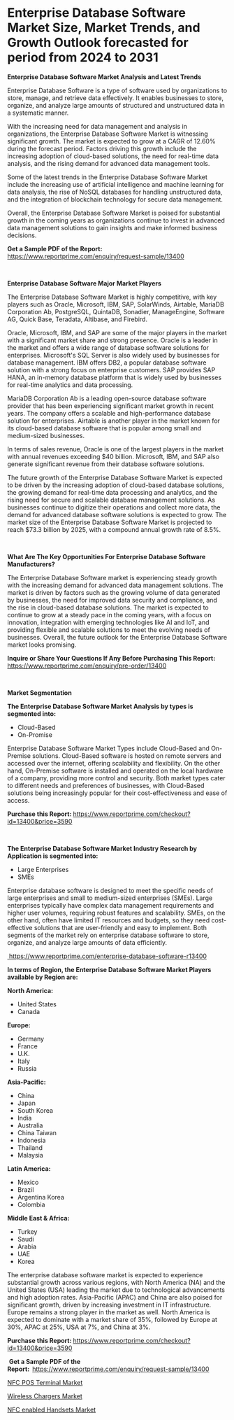 <p><h1>Enterprise Database Software Market Size, Market Trends, and Growth Outlook forecasted for period from 2024 to 2031</h1></p><p><strong>Enterprise Database Software Market Analysis and Latest Trends</strong></p>
<p><p>Enterprise Database Software is a type of software used by organizations to store, manage, and retrieve data effectively. It enables businesses to store, organize, and analyze large amounts of structured and unstructured data in a systematic manner.</p><p>With the increasing need for data management and analysis in organizations, the Enterprise Database Software Market is witnessing significant growth. The market is expected to grow at a CAGR of 12.60% during the forecast period. Factors driving this growth include the increasing adoption of cloud-based solutions, the need for real-time data analysis, and the rising demand for advanced data management tools.</p><p>Some of the latest trends in the Enterprise Database Software Market include the increasing use of artificial intelligence and machine learning for data analysis, the rise of NoSQL databases for handling unstructured data, and the integration of blockchain technology for secure data management.</p><p>Overall, the Enterprise Database Software Market is poised for substantial growth in the coming years as organizations continue to invest in advanced data management solutions to gain insights and make informed business decisions.</p></p>
<p><strong>Get a Sample PDF of the Report:&nbsp;</strong> <a href="https://www.reportprime.com/enquiry/request-sample/13400">https://www.reportprime.com/enquiry/request-sample/13400</a></p>
<p>&nbsp;</p>
<p><strong>Enterprise Database Software Major Market Players</strong></p>
<p><p>The Enterprise Database Software Market is highly competitive, with key players such as Oracle, Microsoft, IBM, SAP, SolarWinds, Airtable, MariaDB Corporation Ab, PostgreSQL, QuintaDB, Sonadier, ManageEngine, Software AG, Quick Base, Teradata, Altibase, and Firebird. </p><p>Oracle, Microsoft, IBM, and SAP are some of the major players in the market with a significant market share and strong presence. Oracle is a leader in the market and offers a wide range of database software solutions for enterprises. Microsoft's SQL Server is also widely used by businesses for database management. IBM offers DB2, a popular database software solution with a strong focus on enterprise customers. SAP provides SAP HANA, an in-memory database platform that is widely used by businesses for real-time analytics and data processing.</p><p>MariaDB Corporation Ab is a leading open-source database software provider that has been experiencing significant market growth in recent years. The company offers a scalable and high-performance database solution for enterprises. Airtable is another player in the market known for its cloud-based database software that is popular among small and medium-sized businesses. </p><p>In terms of sales revenue, Oracle is one of the largest players in the market with annual revenues exceeding $40 billion. Microsoft, IBM, and SAP also generate significant revenue from their database software solutions. </p><p>The future growth of the Enterprise Database Software Market is expected to be driven by the increasing adoption of cloud-based database solutions, the growing demand for real-time data processing and analytics, and the rising need for secure and scalable database management solutions. As businesses continue to digitize their operations and collect more data, the demand for advanced database software solutions is expected to grow. The market size of the Enterprise Database Software Market is projected to reach $73.3 billion by 2025, with a compound annual growth rate of 8.5%.</p></p>
<p>&nbsp;</p>
<p><strong>What Are The Key Opportunities For Enterprise Database Software Manufacturers?</strong></p>
<p><p>The Enterprise Database Software market is experiencing steady growth with the increasing demand for advanced data management solutions. The market is driven by factors such as the growing volume of data generated by businesses, the need for improved data security and compliance, and the rise in cloud-based database solutions. The market is expected to continue to grow at a steady pace in the coming years, with a focus on innovation, integration with emerging technologies like AI and IoT, and providing flexible and scalable solutions to meet the evolving needs of businesses. Overall, the future outlook for the Enterprise Database Software market looks promising.</p></p>
<p><strong>Inquire or Share Your Questions If Any Before Purchasing This Report:</strong> <a href="https://www.reportprime.com/enquiry/pre-order/13400">https://www.reportprime.com/enquiry/pre-order/13400</a></p>
<p>&nbsp;</p>
<p><strong>Market Segmentation</strong></p>
<p><strong>The Enterprise Database Software Market Analysis by types is segmented into:</strong></p>
<p><ul><li>Cloud-Based</li><li>On-Promise</li></ul></p>
<p><p>Enterprise Database Software Market Types include Cloud-Based and On-Premise solutions. Cloud-Based software is hosted on remote servers and accessed over the internet, offering scalability and flexibility. On the other hand, On-Premise software is installed and operated on the local hardware of a company, providing more control and security. Both market types cater to different needs and preferences of businesses, with Cloud-Based solutions being increasingly popular for their cost-effectiveness and ease of access.</p></p>
<p><strong>Purchase this Report:&nbsp;</strong><a href="https://www.reportprime.com/checkout?id=13400&price=3590">https://www.reportprime.com/checkout?id=13400&price=3590</a></p>
<p>&nbsp;</p>
<p><strong>The Enterprise Database Software Market Industry Research by Application is segmented into:</strong></p>
<p><ul><li>Large Enterprises</li><li>SMEs</li></ul></p>
<p><p>Enterprise database software is designed to meet the specific needs of large enterprises and small to medium-sized enterprises (SMEs). Large enterprises typically have complex data management requirements and higher user volumes, requiring robust features and scalability. SMEs, on the other hand, often have limited IT resources and budgets, so they need cost-effective solutions that are user-friendly and easy to implement. Both segments of the market rely on enterprise database software to store, organize, and analyze large amounts of data efficiently.</p></p>
<p><a href="https://www.reportprime.com/enterprise-database-software-r13400">&nbsp;https://www.reportprime.com/enterprise-database-software-r13400</a></p>
<p><strong>In terms of Region, the Enterprise Database Software Market Players available by Region are:</strong></p>
<p>
    <p> <strong> North America: </strong>
        <ul>
            <li>United States</li>
            <li>Canada</li>
        </ul>
        </p> 
    <p> <strong> Europe: </strong>
        <ul>
            <li>Germany</li>
            <li>France</li>
            <li>U.K.</li>
            <li>Italy</li>
            <li>Russia</li>
        </ul>
        </p> 
    <p> <strong> Asia-Pacific: </strong>
        <ul>
            <li>China</li>
            <li>Japan</li>
            <li>South Korea</li>
            <li>India</li>
            <li>Australia</li>
            <li>China Taiwan</li>
            <li>Indonesia</li>
            <li>Thailand</li>
            <li>Malaysia</li>
        </ul>
        </p> 
    <p> <strong> Latin America: </strong>
        <ul>
            <li>Mexico</li>
            <li>Brazil</li>
            <li>Argentina Korea</li>
            <li>Colombia</li>
        </ul>
        </p> 
    <p> <strong> Middle East & Africa: </strong>
        <ul>
            <li>Turkey</li>
            <li>Saudi</li>
            <li>Arabia</li>
            <li>UAE</li>
            <li>Korea</li>
        </ul>
    </p>
    </p>
<p><p>The enterprise database software market is expected to experience substantial growth across various regions, with North America (NA) and the United States (USA) leading the market due to technological advancements and high adoption rates. Asia-Pacific (APAC) and China are also poised for significant growth, driven by increasing investment in IT infrastructure. Europe remains a strong player in the market as well. North America is expected to dominate with a market share of 35%, followed by Europe at 30%, APAC at 25%, USA at 7%, and China at 3%.</p></p>
<p><strong>Purchase this Report: </strong><a href="https://www.reportprime.com/checkout?id=13400&price=3590">https://www.reportprime.com/checkout?id=13400&price=3590</a></p>
<p>&nbsp;<strong>Get a Sample PDF of the Report:&nbsp;&nbsp;</strong><a href="https://www.reportprime.com/enquiry/request-sample/13400">https://www.reportprime.com/enquiry/request-sample/13400</a></p>
<p><strong></strong></p>
<p><p><a href="https://butternut-bug-553.notion.site/NFC-POS-Terminal-Market-Insights-into-Market-CAGR-Market-Trends-and-Growth-Strategies-c0dd7b3bc64446fda729920ea8c028de">NFC POS Terminal Market</a></p><p><a href="https://ivy-potential-64b.notion.site/Wireless-Chargers-Market-Size-and-Market-Trends-Complete-Industry-Overview-2024-to-2031-6d4804556ebd46fd9b9932eb3b8c992d">Wireless Chargers Market</a></p><p><a href="https://invited-way-688.notion.site/NFC-enabled-Handsets-Market-Insight-Market-Trends-Growth-Forecasted-from-2024-TO-2031-bba0dcd24c1343f1ab78c3dede6cc7d9">NFC enabled Handsets Market</a></p></p>